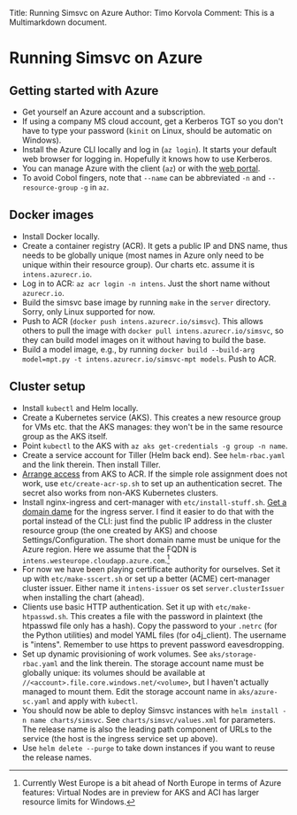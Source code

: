 Title: Running Simsvc on Azure
Author: Timo Korvola
Comment: This is a Multimarkdown document.

# Running Simsvc on Azure

## Getting started with Azure

- Get yourself an Azure account and a subscription.
- If using a company MS cloud account, get a Kerberos TGT so
  you don't have to type your password (`kinit` on Linux, should be
  automatic on Windows).
- Install the Azure CLI locally and log in (`az login`).  It starts
  your default web browser for logging in.  Hopefully it knows how to
  use Kerberos.
- You can manage Azure with the client (`az`) or with the [web
  portal](https://portal.azure.com/).
- To avoid Cobol fingers, note that `--name` can be abbreviated `-n`
  and `--resource-group` `-g` in `az`.

## Docker images

- Install Docker locally.
- Create a container registry (ACR).  It gets a public IP and DNS
  name, thus needs to be globally unique (most names in Azure only
  need to be unique within their resource group).  Our charts
  etc. assume it is `intens.azurecr.io`.
- Log in to ACR: `az acr login -n intens`.  Just the short name without
  `azurecr.io`.
- Build the simsvc base image by running `make` in the `server`
  directory.  Sorry, only Linux supported for now.
- Push to ACR (`docker push intens.azurecr.io/simsvc`).  This allows
  others to pull the image with `docker pull
  intens.azurecr.io/simsvc`, so they can build model images on it
  without having to build the base.
- Build a model image, e.g., by running `docker build --build-arg
  model=mpt.py -t intens.azurecr.io/simsvc-mpt models`.  Push to ACR.

## Cluster setup

- Install `kubectl` and Helm locally.
- Create a Kubernetes service (AKS).  This creates a new
  resource group for VMs etc. that the AKS manages: they won't be
  in the same resource group as the AKS itself.
- Point `kubectl` to the AKS with `az aks get-credentials -g group -n name`.
- Create a service account for Tiller (Helm back end).  See
  `helm-rbac.yaml` and the link therein.  Then install Tiller.
- [Arrange access][] from AKS to ACR.  If the simple role assignment
  does not work, use `etc/create-acr-sp.sh` to set up an
  authentication secret.  The secret also works from non-AKS
  Kubernetes clusters.
- Install nginx-ingress and cert-manager with `etc/install-stuff.sh`.
  [Get a domain dame][pubip] for the ingress server.  I find it easier
  to do that with the portal instead of the CLI: just find the public
  IP address in the cluster resource group (the one created by AKS)
  and choose Settings/Configuration.  The short domain name must be
  unique for the Azure region.  Here we assume that the FQDN is
  `intens.westeurope.cloudapp.azure.com`.[^go west]
- For now we have been playing certificate authority for ourselves.
  Set it up with `etc/make-sscert.sh` or set up a better (ACME)
  cert-manager cluster issuer.  Either name it `intens-issuer` os set
  `server.clusterIssuer` when installing the chart (ahead).
- Clients use basic HTTP authentication.  Set it up with
  `etc/make-htpasswd.sh`.  This creates a file with the password in
  plaintext (the htpasswd file only has a hash).  Copy the password
  to your `.netrc` (for the Python utilities) and model YAML files (for
  o4j_client).  The username is "intens".  Remember to use https to
  prevent password eavesdropping.
- Set up dynamic provisioning of work volumes.  See
  `aks/storage-rbac.yaml` and the link therein.  The storage account
  name must be globally unique: its volumes should be available at
  `//<account>.file.core.windows.net/<volume>`, but I haven't actually
  managed to mount them.  Edit the storage account name in
  `aks/azure-sc.yaml` and apply with `kubectl`.
- You should now be able to deploy Simsvc instances with `helm install
  -n name charts/simsvc`.  See `charts/simsvc/values.xml` for
  parameters.  The release name is also the leading path component of
  URLs to the service (the host is the ingress service set up above).
- Use `helm delete --purge` to take down instances if you want to reuse
  the release names.

[Arrange access]: https://docs.microsoft.com/en-us/azure/container-registry/container-registry-auth-aks
[pubip]: https://docs.microsoft.com/en-us/azure/aks/ingress-tls
[^go west]: Currently West Europe is a bit ahead of North Europe in
    terms of Azure features: Virtual Nodes are in preview for AKS and
    ACI has larger resource limits for Windows.
